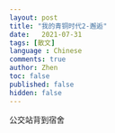 ```yaml
---
layout: post
title: "我的青铜时代2-邂逅"
date:   2021-07-31
tags: [散文]
language : Chinese
comments: true
author: Zhen
toc: false
published: false
hidden: false
---
```



公交站背到宿舍
<!--stackedit_data:
eyJoaXN0b3J5IjpbLTM2Mjc5NjY4LC0yMDQ0NDc1NTg3LC0xMD
I3ODYxMTQ0LC02NTkzNDk5MTddfQ==
-->
